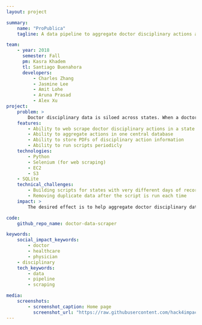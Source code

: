 ```yaml
---
layout: project

summary:
    name: "ProPublica"
    tagline: A data pipeline to aggregate doctor disciplinary actions across the United States

team:
    - year: 2018
      semester: Fall
      pm: Kasra Khadem
      tl: Santiago Buenahora
      developers:
          - Charles Zhang
          - Jasmine Lee
          - Amit Lohe
          - Aruna Prasad
          - Alex Xu
project:
    problem: >
        Doctor disciplinary data is siloed across states. When a doctor moves from one state to another, patients may not receive adequate information regarding their physician's prior disciplinary actions.
    features:
        - Ability to web scrape doctor disciplinary actions in a state
        - Ability to aggregate actions in one central database
        - Ability to store PDFs of disciplinary action information
        - Ability to run scripts periodicly
    technologies:
        - Python
        - Selenium (for web scraping)
        - EC2
        - S3
	- SQLite
    technical_challenges:
        - Building scripts for states with very different days of recording and showing disciplinary actions
        - Removing duplicate data after the script is run each time
    impact: >
        The desired effect is to help aggregate doctor disciplinary data in one central database that can be viewed and analyzed

code:
    github_repo_name: doctor-data-scraper

keywords:
    social_impact_keywords:
        - doctor
        - healthcare
        - physician
	- disciplinary
    tech_keywords:
        - data
        - pipeline
        - scraping

media:
    screenshots:
        - screenshot_caption: Home page
          screenshot_url: "https://raw.githubusercontent.com/hack4impact/project-screenshots/master/m4a/ss01.png"
---
```

